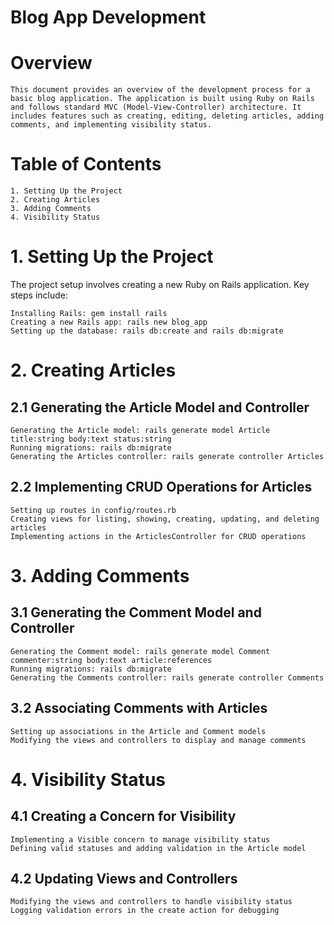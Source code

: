 # Blog App Development

# Overview

```This document provides an overview of the development process for a basic blog application. The application is built using Ruby on Rails and follows standard MVC (Model-View-Controller) architecture. It includes features such as creating, editing, deleting articles, adding comments, and implementing visibility status.```

# Table of Contents
```
1. Setting Up the Project
2. Creating Articles
3. Adding Comments
4. Visibility Status

```
# 1. Setting Up the Project
The project setup involves creating a new Ruby on Rails application. Key steps include:
```
Installing Rails: gem install rails
Creating a new Rails app: rails new blog_app
Setting up the database: rails db:create and rails db:migrate

```
# 2. Creating Articles
## 2.1 Generating the Article Model and Controller
```
Generating the Article model: rails generate model Article title:string body:text status:string
Running migrations: rails db:migrate
Generating the Articles controller: rails generate controller Articles
```

## 2.2 Implementing CRUD Operations for Articles
```
Setting up routes in config/routes.rb
Creating views for listing, showing, creating, updating, and deleting articles
Implementing actions in the ArticlesController for CRUD operations
```

# 3. Adding Comments
## 3.1 Generating the Comment Model and Controller

```
Generating the Comment model: rails generate model Comment commenter:string body:text article:references
Running migrations: rails db:migrate
Generating the Comments controller: rails generate controller Comments

```

## 3.2 Associating Comments with Articles
```
Setting up associations in the Article and Comment models
Modifying the views and controllers to display and manage comments
```
# 4. Visibility Status
## 4.1 Creating a Concern for Visibility
```
Implementing a Visible concern to manage visibility status
Defining valid statuses and adding validation in the Article model
```

## 4.2 Updating Views and Controllers
```
Modifying the views and controllers to handle visibility status
Logging validation errors in the create action for debugging

```